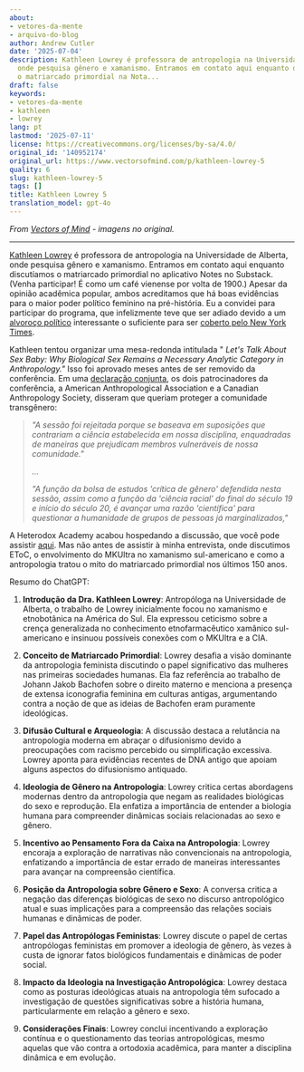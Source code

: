 ```yaml
---
about:
- vetores-da-mente
- arquivo-do-blog
author: Andrew Cutler
date: '2025-07-04'
description: Kathleen Lowrey é professora de antropologia na Universidade de Alberta,
  onde pesquisa gênero e xamanismo. Entramos em contato aqui enquanto discutíamos
  o matriarcado primordial na Nota...
draft: false
keywords:
- vetores-da-mente
- kathleen
- lowrey
lang: pt
lastmod: '2025-07-11'
license: https://creativecommons.org/licenses/by-sa/4.0/
original_id: '140952174'
original_url: https://www.vectorsofmind.com/p/kathleen-lowrey-5
quality: 6
slug: kathleen-lowrey-5
tags: []
title: Kathleen Lowrey 5
translation_model: gpt-4o
---
```


*From [Vectors of Mind](https://www.vectorsofmind.com/p/kathleen-lowrey-5) - imagens no original.*

---

[Kathleen Lowrey](https://apps.ualberta.ca/directory/person/klowrey) é professora de antropologia na Universidade de Alberta, onde pesquisa gênero e xamanismo. Entramos em contato aqui enquanto discutíamos o matriarcado primordial no aplicativo Notes no Substack. (Venha participar! É como um café vienense por volta de 1900.) Apesar da opinião acadêmica popular, ambos acreditamos que há boas evidências para o maior poder político feminino na pré-história. Eu a convidei para participar do programa, que infelizmente teve que ser adiado devido a um [alvoroço político](https://www.compactmag.com/article/how-anthropology-canceled-sex/) interessante o suficiente para ser [coberto pelo New York Times](https://www.nytimes.com/2023/09/30/us/anthropology-panel-sex-binary-gender-kathleen-lowery.html).

Kathleen tentou organizar uma mesa-redonda intitulada " _Let's Talk About Sex Baby: Why Biological Sex Remains a Necessary Analytic Category in Anthropology."_ Isso foi aprovado meses antes de ser removido da conferência. Em uma [declaração conjunta](https://americananthro.org/news/no-place-for-transphobia-in-anthropology-session-pulled-from-annual-meeting-program/), os dois patrocinadores da conferência, a American Anthropological Association e a Canadian Anthropology Society, disseram que queriam proteger a comunidade transgênero:

> _"A sessão foi rejeitada porque se baseava em suposições que contrariam a ciência estabelecida em nossa disciplina, enquadradas de maneiras que prejudicam membros vulneráveis de nossa comunidade."_
> 
> _…_
> 
> _"A função da bolsa de estudos 'crítica de gênero' defendida nesta sessão, assim como a função da 'ciência racial' do final do século 19 e início do século 20, é avançar uma razão 'científica' para questionar a humanidade de grupos de pessoas já marginalizados,"_

A Heterodox Academy acabou hospedando a discussão, que você pode assistir [aqui](https://www.youtube.com/watch?v=_i5gHhuLBpw). Mas não antes de assistir à minha entrevista, onde discutimos EToC, o envolvimento do MKUltra no xamanismo sul-americano e como a antropologia tratou o mito do matriarcado primordial nos últimos 150 anos.

Resumo do ChatGPT:

 1. **Introdução da Dra. Kathleen Lowrey**: Antropóloga na Universidade de Alberta, o trabalho de Lowrey inicialmente focou no xamanismo e etnobotânica na América do Sul. Ela expressou ceticismo sobre a crença generalizada no conhecimento etnofarmacêutico xamânico sul-americano e insinuou possíveis conexões com o MKUltra e a CIA.

 2. **Conceito de Matriarcado Primordial**: Lowrey desafia a visão dominante da antropologia feminista discutindo o papel significativo das mulheres nas primeiras sociedades humanas. Ela faz referência ao trabalho de Johann Jakob Bachofen sobre o direito materno e menciona a presença de extensa iconografia feminina em culturas antigas, argumentando contra a noção de que as ideias de Bachofen eram puramente ideológicas.

 3. **Difusão Cultural e Arqueologia**: A discussão destaca a relutância na antropologia moderna em abraçar o difusionismo devido a preocupações com racismo percebido ou simplificação excessiva. Lowrey aponta para evidências recentes de DNA antigo que apoiam alguns aspectos do difusionismo antiquado.

 4. **Ideologia de Gênero na Antropologia**: Lowrey critica certas abordagens modernas dentro da antropologia que negam as realidades biológicas do sexo e reprodução. Ela enfatiza a importância de entender a biologia humana para compreender dinâmicas sociais relacionadas ao sexo e gênero.

 5. **Incentivo ao Pensamento Fora da Caixa na Antropologia**: Lowrey encoraja a exploração de narrativas não convencionais na antropologia, enfatizando a importância de estar errado de maneiras interessantes para avançar na compreensão científica.

 6. **Posição da Antropologia sobre Gênero e Sexo**: A conversa critica a negação das diferenças biológicas de sexo no discurso antropológico atual e suas implicações para a compreensão das relações sociais humanas e dinâmicas de poder.

 7. **Papel das Antropólogas Feministas**: Lowrey discute o papel de certas antropólogas feministas em promover a ideologia de gênero, às vezes à custa de ignorar fatos biológicos fundamentais e dinâmicas de poder social.

 8. **Impacto da Ideologia na Investigação Antropológica**: Lowrey destaca como as posturas ideológicas atuais na antropologia têm sufocado a investigação de questões significativas sobre a história humana, particularmente em relação a gênero e sexo.

 9. **Considerações Finais**: Lowrey conclui incentivando a exploração contínua e o questionamento das teorias antropológicas, mesmo aquelas que vão contra a ortodoxia acadêmica, para manter a disciplina dinâmica e em evolução.